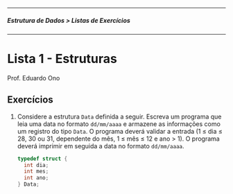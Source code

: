 
<sup><hr></sup>
##### Estrutura de Dados > Listas de Exercícios
<sub><hr></sub>

# Lista 1 - Estruturas

Prof. Eduardo Ono

## Exercícios

1. Considere a estrutura `Data` definida a seguir. Escreva um programa que leia uma data no formato `dd/mm/aaaa` e armazene as informações como um registro do tipo `Data`. O programa deverá validar a entrada (1 &le; dia &le; 28, 30 ou 31, dependente do mês, 1 &le; mês &le; 12 e ano > 1). O programa deverá imprimir em seguida a data no formato `dd/mm/aaaa`.

    ```c
    typedef struct {
      int dia;
      int mes;
      int ano;
    } Data;
    ```

<br>
